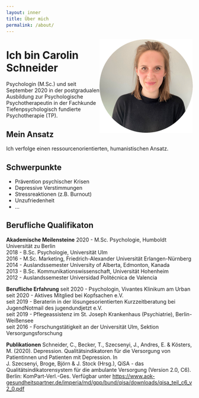 ```yaml
---
layout: inner
title: Über mich
permalink: /about/
---
```


<img src="https://raw.githubusercontent.com/carolinschneider/carolinschneider.github.io/master/img/lini%20(2).png" alt="" style="float:right;width:50%;">

# Ich bin Carolin Schneider
Psychologin (M.Sc.) und seit September 2020 in der postgradualen Ausbildung zur Psychologische Psychotherapeutin in der Fachkunde Tiefenpsychologisch fundierte Psychotherapie (TP).

## Mein Ansatz
Ich verfolge einen ressourcenorientierten, humanistischen Ansatz. 

## Schwerpunkte
- Prävention psychischer Krisen <br />
- Depressive Verstimmungen <br />
- Stressreaktionen (z.B. Burnout) <br />
- Unzufriedenheit <br />
- ...

## Berufliche Qualifikaton

**Akademische Meilensteine**
2020 - M.Sc. Psychologie, Humboldt Universität zu Berlin <br />
2018 - B.Sc. Psychologie, Universität Ulm <br />
2016 - M.Sc. Marketing, Friedrich-Alexander Universität Erlangen-Nürnberg <br />
2014 - Auslandssemester University of Alberta, Edmonton, Kanada <br />
2013 - B.Sc. Kommunikationswissenschaft, Universität Hohenheim <br />
2012 - Auslandssemester Universidad Politécnica de Valencia <br />

**Berufliche Erfahrung**
seit 2020 - Psychologin, Vivantes Klinikum am Urban <br />
seit 2020 - Aktives Mitglied bei Kopfsachen e.V. <br />
seit 2019 - Beraterin in der lösungesorientierten Kurzzeitberatung bei JugendNotmail des jugendundjetzt e.V. <br />
seit 2019 - Pflegeassistenz im St. Joseph Krankenhaus (Psychiatrie), Berlin-Weißensee <br />
seit 2016 - Forschungstätigkeit an der Universität Ulm, Sektion Versorgungsforschung

**Publikationen**
Schneider, C., Becker, T., Szecsenyi, J., Andres, E. & Kösters, M. (2020). Depression. Qualitätsindikatoren für die Versorgung von Patientinnen und Patienten mit Depression. In    
   J. Szecsenyi, Broge, Björn & J. Stock (Hrsg.), QiSA - das Qualitätsindikatorensystem für die ambulante Versorgung (Version 2.0, C6). Berlin: KomPart-Verl.-Ges. Verfügbar 
   unter https://www.aok-gesundheitspartner.de/imperia/md/gpp/bund/qisa/downloads/qisa_teil_c6_v2_0.pdf

